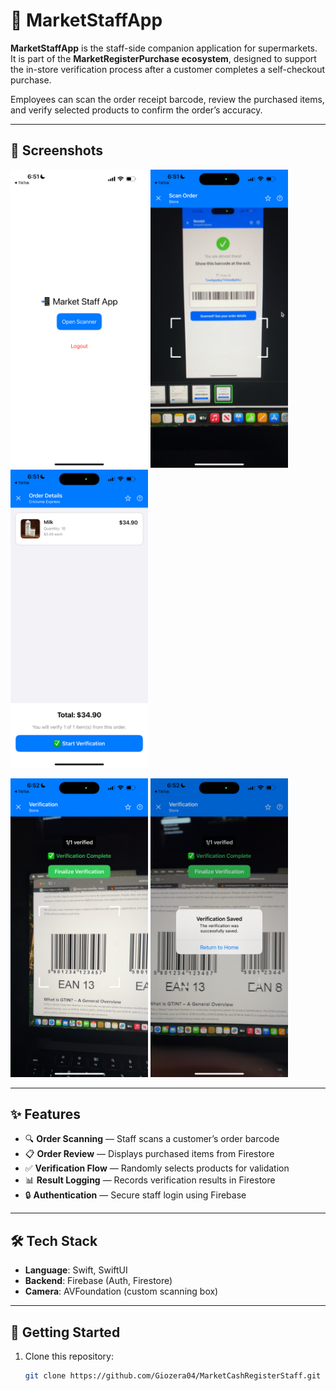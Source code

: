 # 🏪 MarketStaffApp

**MarketStaffApp** is the staff-side companion application for supermarkets.  
It is part of the **MarketRegisterPurchase ecosystem**, designed to support the in-store verification process after a customer completes a self-checkout purchase.

Employees can scan the order receipt barcode, review the purchased items, and verify selected products to confirm the order’s accuracy.

---

## 📸 Screenshots

<p float="left">
  <img src="screenshots/home_staff.PNG" width="220" />
  <img src="screenshots/scanner_ver.PNG" width="220" />
  <img src="screenshots/list.PNG" width="220" />
</p>

<p float="left">
  <img src="screenshots/verified.PNG" width="220" />
  <img src="screenshots/return.PNG" width="220" />
</p>

---

## ✨ Features
- 🔍 **Order Scanning** — Staff scans a customer’s order barcode  
- 📋 **Order Review** — Displays purchased items from Firestore  
- ✅ **Verification Flow** — Randomly selects products for validation  
- 📊 **Result Logging** — Records verification results in Firestore  
- 🔒 **Authentication** — Secure staff login using Firebase  

---

## 🛠 Tech Stack
- **Language**: Swift, SwiftUI  
- **Backend**: Firebase (Auth, Firestore)  
- **Camera**: AVFoundation (custom scanning box)  

---

## 🚀 Getting Started

1. Clone this repository:
   ```bash
   git clone https://github.com/Giozera04/MarketCashRegisterStaff.git
